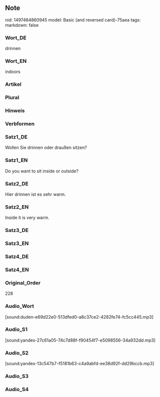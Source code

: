 ## Note
nid: 1497484860945
model: Basic (and reversed card)-75aea
tags: 
markdown: false

### Wort_DE
drinnen

### Wort_EN
indoors

### Artikel


### Plural


### Hinweis


### Verbformen


### Satz1_DE
Wollen Sie drinnen oder draußen sitzen?

### Satz1_EN
Do you want to sit inside or outside?

### Satz2_DE
Hier drinnen ist es sehr warm.

### Satz2_EN
Inside it is very warm.

### Satz3_DE


### Satz3_EN


### Satz4_DE


### Satz4_EN


### Original_Order
228

### Audio_Wort
[sound:duden-e69d22e0-513dfed0-a8c37ce2-4282fe74-fc5cc445.mp3]

### Audio_S1
[sound:yandex-27c61a05-74c7d88f-f90454f7-e5098556-34a932dd.mp3]

### Audio_S2
[sound:yandex-13c547b7-f5181b63-c4a9abfd-ee38d92f-dd29bccb.mp3]

### Audio_S3


### Audio_S4

